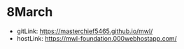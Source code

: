 # 8March
- gitLink: https://masterchief5465.github.io/mwl/
- hostLink: https://mwl-foundation.000webhostapp.com/
